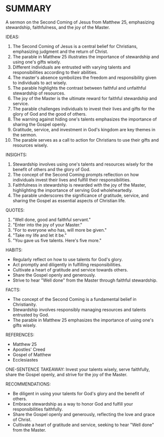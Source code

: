 # SUMMARY

A sermon on the Second Coming of Jesus from Matthew 25, emphasizing stewardship, faithfulness, and the joy of the Master.

IDEAS:

1. The Second Coming of Jesus is a central belief for Christians, emphasizing judgment and the return of Christ.
2. The parable in Matthew 25 illustrates the importance of stewardship and using one's gifts wisely.
3. Different individuals are entrusted with varying talents and responsibilities according to their abilities.
4. The master's absence symbolizes the freedom and responsibility given to individuals to act wisely.
5. The parable highlights the contrast between faithful and unfaithful stewardship of resources.
6. The joy of the Master is the ultimate reward for faithful stewardship and service.
7. The parable challenges individuals to invest their lives and gifts for the glory of God and the good of others.
8. The warning against hiding one's talents emphasizes the importance of sharing the Gospel openly.
9. Gratitude, service, and investment in God's kingdom are key themes in the sermon.
10. The parable serves as a call to action for Christians to use their gifts and resources wisely.

INSIGHTS:

1. Stewardship involves using one's talents and resources wisely for the benefit of others and the glory of God.
2. The concept of the Second Coming prompts reflection on how individuals invest their lives and fulfill their responsibilities.
3. Faithfulness in stewardship is rewarded with the joy of the Master, highlighting the importance of serving God wholeheartedly.
4. The parable underscores the significance of gratitude, service, and sharing the Gospel as essential aspects of Christian life.

QUOTES:

1. "Well done, good and faithful servant."
2. "Enter into the joy of your Master."
3. "For to everyone who has, will more be given."
4. "Take my life and let it be."
5. "You gave us five talents. Here's five more."

HABITS:

- Regularly reflect on how to use talents for God's glory.
- Act promptly and diligently in fulfilling responsibilities.
- Cultivate a heart of gratitude and service towards others.
- Share the Gospel openly and generously.
- Strive to hear "Well done" from the Master through faithful stewardship.

FACTS:

- The concept of the Second Coming is a fundamental belief in Christianity.
- Stewardship involves responsibly managing resources and talents entrusted by God.
- The parable in Matthew 25 emphasizes the importance of using one's gifts wisely.

REFERENCES:

- Matthew 25
- Apostles' Creed
- Gospel of Matthew
- Ecclesiastes

ONE-SENTENCE TAKEAWAY:
Invest your talents wisely, serve faithfully, share the Gospel openly, and strive for the joy of the Master.

RECOMMENDATIONS:

- Be diligent in using your talents for God's glory and the benefit of others.
- Embrace stewardship as a way to honor God and fulfill your responsibilities faithfully.
- Share the Gospel openly and generously, reflecting the love and grace of Christ.
- Cultivate a heart of gratitude and service, seeking to hear "Well done" from the Master.
